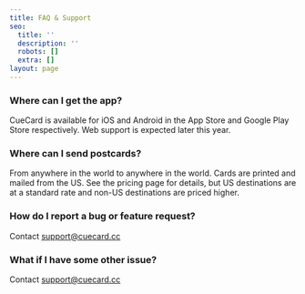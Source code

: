 ```yaml
---
title: FAQ & Support
seo:
  title: ''
  description: ''
  robots: []
  extra: []
layout: page
---
```

### Where can I get the app?

CueCard is available for iOS and Android in the App Store and Google Play Store respectively. Web support is expected later this year.

### Where can I send postcards?

From anywhere in the world to anywhere in the world. Cards are printed and mailed from the US. See the pricing page for details, but US destinations are at a standard rate and non-US destinations are priced higher.

### How do I report a bug or feature request?

Contact support@cuecard.cc

### What if I have some other issue?

Contact support@cuecard.cc
